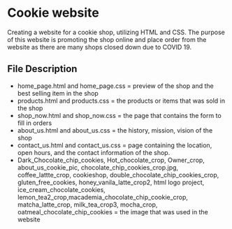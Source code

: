 # Cookie website
Creating a website for a cookie shop, utilizing HTML and CSS. The purpose of this website is promoting the shop online and place order from the website as there are many shops closed down due to COVID 19.

## File Description
- home_page.html and home_page.css = preview of the shop and the best selling item in the shop
- products.html and products.css = the products or items that was sold in the shop
- shop_now.html and shop_now.css = the page that contains the form to fill in orders
- about_us.html and about_us.css = the history, mission, vision of the shop
- contact_us.html and contact_us.css = page containing the location, open hours, and the contact information of the shop.
- Dark_Chocolate_chip_cookies, Hot_chocolate_crop, Owner_crop, about_us_cookie_pic, chocolate_chip_cookies_crop.jpg, coffee_lattte_crop, cookieshop, double_chocolate_chip_cookies_crop,
gluten_free_cookies, honey_vanila_latte_crop2, html logo project, ice_cream_chocolate_cookies, lemon_tea2_crop,macademia_chocolate_chip_cookie_crop, matcha_latte_crop, milk_tea_crop3, mocha_crop,
oatmeal_chocolate_chip_cookies = the image that was used in the website
